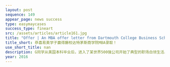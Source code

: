 ```yaml
---
layout: post
sequence: 149
appear_page: news success
type: easymaycases
success_type: fineart
src: /assets/articles/article161.jpg
title: "Offer | An MBA offer letter from Dartmouth College Business School "
title_short: 恭喜易美学子赢得藤校达特茅斯商学院MBA录取！
use_short_title: nan
description: G同学从美国本科毕业后，进入了某世界500强公司开始了典型的职场白领生活。在工作渐渐稳定之后，喜欢不断挑战自己的G同学还和朋友一起组建了团队创业。然而，管理知识的匮乏让G同学的创业历程艰难重重，日常工作中的瓶颈也让G同学深感困顿。为了寻求人生的突破，G同学决定申请MBA项目，全面提升自己。
year: 2016
---
```


